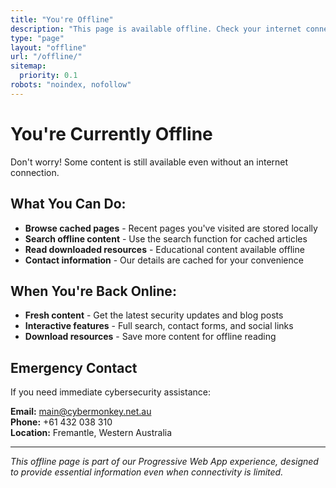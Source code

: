 ```yaml
---
title: "You're Offline"
description: "This page is available offline. Check your internet connection to access the full site."
type: "page"
layout: "offline"
url: "/offline/"
sitemap:
  priority: 0.1
robots: "noindex, nofollow"
---
```


# You're Currently Offline

Don't worry! Some content is still available even without an internet connection.

## What You Can Do:

- **Browse cached pages** - Recent pages you've visited are stored locally
- **Search offline content** - Use the search function for cached articles
- **Read downloaded resources** - Educational content available offline
- **Contact information** - Our details are cached for your convenience

## When You're Back Online:

- **Fresh content** - Get the latest security updates and blog posts
- **Interactive features** - Full search, contact forms, and social links
- **Download resources** - Save more content for offline reading

## Emergency Contact

If you need immediate cybersecurity assistance:

**Email:** main@cybermonkey.net.au  
**Phone:** +61 432 038 310  
**Location:** Fremantle, Western Australia

---

*This offline page is part of our Progressive Web App experience, designed to provide essential information even when connectivity is limited.*